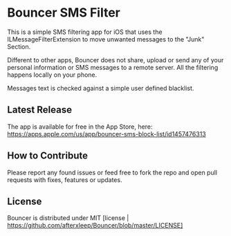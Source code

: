 Bouncer SMS Filter
=====================

This is a simple SMS filtering app for iOS that uses the ILMessageFilterExtension to move unwanted messages to the "Junk" Section.

Different to other apps, Bouncer does not share, upload or send any of your personal information or SMS messages to a remote server.   All the filtering happens locally on your phone.

Messages text is checked against a simple user defined blacklist.

Latest Release
----------------------

The app is available for free in the App Store, here:
https://apps.apple.com/us/app/bouncer-sms-block-list/id1457476313


How to Contribute
----------------------

Please report any found issues or feed free to fork the repo and open pull requests with fixes, features or updates. 

License
----------------------

Bouncer is distributed under MIT [license | https://github.com/afterxleep/Bouncer/blob/master/LICENSE]

